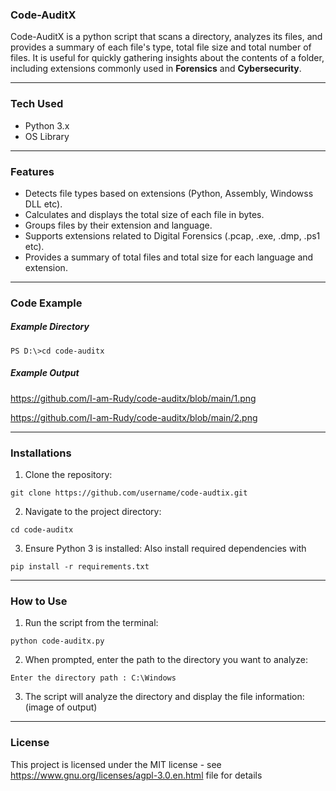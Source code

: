 ### Code-AuditX

Code-AuditX is a python script that scans a directory, analyzes its files, and  provides a summary of each file's type, total file size and total number of files. It is useful for quickly gathering insights about the contents of a folder, including extensions commonly used in **Forensics** and **Cybersecurity**.

---------------------------------------------------

### Tech Used

- Python 3.x
- OS Library

---------------------------------------------------

### Features

- Detects file types based on extensions (Python, Assembly, Windowss DLL etc).
- Calculates and displays the total size of each file in bytes.
- Groups files by their extension and language.
- Supports extensions related to Digital Forensics (.pcap, .exe, .dmp, .ps1 etc).
- Provides a summary of total files and total size for each language and extension.

---------------------------------------------------

### Code Example

##### Example Directory
````
PS D:\>cd code-auditx
````
##### Example Output
https://github.com/I-am-Rudy/code-auditx/blob/main/1.png

https://github.com/I-am-Rudy/code-auditx/blob/main/2.png

---------------------------------------------------

### Installations

1. Clone the repository:
````
git clone https://github.com/username/code-audtix.git
````

2. Navigate to the project directory:
````
cd code-auditx
````

3. Ensure Python 3 is installed:
Also install required dependencies with
````
pip install -r requirements.txt
````

---------------------------------------------------

### How to Use

1. Run the script from the terminal:
````
python code-auditx.py
````

2. When prompted, enter the path to the directory you want to analyze:
````
Enter the directory path : C:\Windows
````

3. The script will analyze the directory and display the file information:
(image of output)

---------------------------------------------------

### License

This project is licensed under the MIT license - see https://www.gnu.org/licenses/agpl-3.0.en.html file for details
